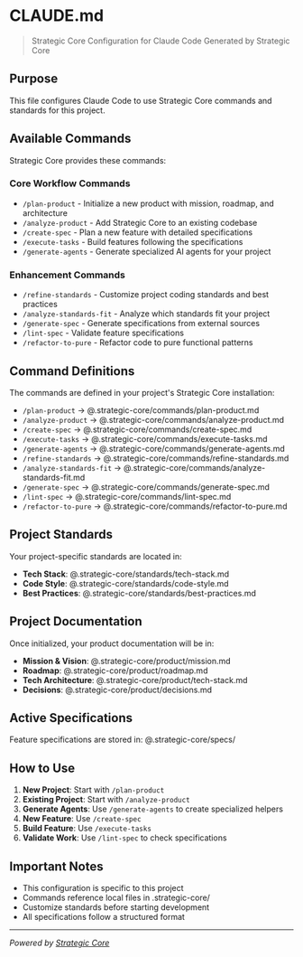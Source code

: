 # CLAUDE.md

> Strategic Core Configuration for Claude Code
> Generated by Strategic Core

## Purpose

This file configures Claude Code to use Strategic Core commands and standards for this project.

## Available Commands

Strategic Core provides these commands:

### Core Workflow Commands
- `/plan-product` - Initialize a new product with mission, roadmap, and architecture
- `/analyze-product` - Add Strategic Core to an existing codebase
- `/create-spec` - Plan a new feature with detailed specifications
- `/execute-tasks` - Build features following the specifications
- `/generate-agents` - Generate specialized AI agents for your project

### Enhancement Commands
- `/refine-standards` - Customize project coding standards and best practices
- `/analyze-standards-fit` - Analyze which standards fit your project
- `/generate-spec` - Generate specifications from external sources
- `/lint-spec` - Validate feature specifications
- `/refactor-to-pure` - Refactor code to pure functional patterns

## Command Definitions

The commands are defined in your project's Strategic Core installation:

- `/plan-product` → @.strategic-core/commands/plan-product.md
- `/analyze-product` → @.strategic-core/commands/analyze-product.md
- `/create-spec` → @.strategic-core/commands/create-spec.md
- `/execute-tasks` → @.strategic-core/commands/execute-tasks.md
- `/generate-agents` → @.strategic-core/commands/generate-agents.md
- `/refine-standards` → @.strategic-core/commands/refine-standards.md
- `/analyze-standards-fit` → @.strategic-core/commands/analyze-standards-fit.md
- `/generate-spec` → @.strategic-core/commands/generate-spec.md
- `/lint-spec` → @.strategic-core/commands/lint-spec.md
- `/refactor-to-pure` → @.strategic-core/commands/refactor-to-pure.md

## Project Standards

Your project-specific standards are located in:

- **Tech Stack**: @.strategic-core/standards/tech-stack.md
- **Code Style**: @.strategic-core/standards/code-style.md
- **Best Practices**: @.strategic-core/standards/best-practices.md

## Project Documentation

Once initialized, your product documentation will be in:

- **Mission & Vision**: @.strategic-core/product/mission.md
- **Roadmap**: @.strategic-core/product/roadmap.md
- **Tech Architecture**: @.strategic-core/product/tech-stack.md
- **Decisions**: @.strategic-core/product/decisions.md

## Active Specifications

Feature specifications are stored in: @.strategic-core/specs/

## How to Use

1. **New Project**: Start with `/plan-product`
2. **Existing Project**: Start with `/analyze-product`
3. **Generate Agents**: Use `/generate-agents` to create specialized helpers
4. **New Feature**: Use `/create-spec`
5. **Build Feature**: Use `/execute-tasks`
6. **Validate Work**: Use `/lint-spec` to check specifications

## Important Notes

- This configuration is specific to this project
- Commands reference local files in .strategic-core/
- Customize standards before starting development
- All specifications follow a structured format

---

*Powered by [Strategic Core](https://github.com/dgnsrekt/strategic-core)*
